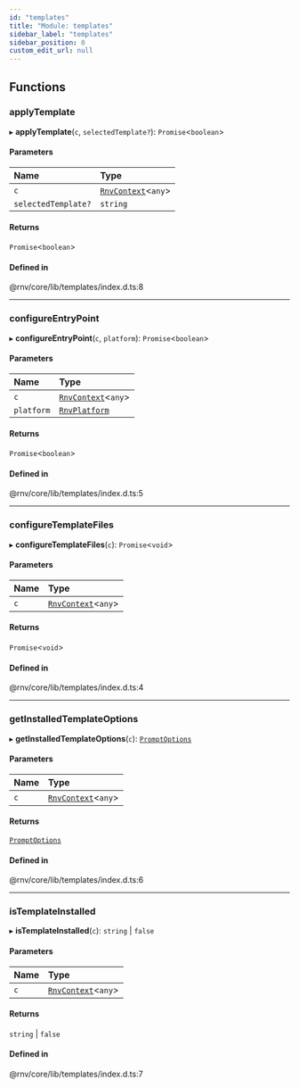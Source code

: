 ```yaml
---
id: "templates"
title: "Module: templates"
sidebar_label: "templates"
sidebar_position: 0
custom_edit_url: null
---
```


## Functions

### applyTemplate

▸ **applyTemplate**(`c`, `selectedTemplate?`): `Promise`\<`boolean`\>

#### Parameters

| Name | Type |
| :------ | :------ |
| `c` | [`RnvContext`](../interfaces/context_types.RnvContext.md)\<`any`\> |
| `selectedTemplate?` | `string` |

#### Returns

`Promise`\<`boolean`\>

#### Defined in

@rnv/core/lib/templates/index.d.ts:8

___

### configureEntryPoint

▸ **configureEntryPoint**(`c`, `platform`): `Promise`\<`boolean`\>

#### Parameters

| Name | Type |
| :------ | :------ |
| `c` | [`RnvContext`](../interfaces/context_types.RnvContext.md)\<`any`\> |
| `platform` | [`RnvPlatform`](types.md#rnvplatform) |

#### Returns

`Promise`\<`boolean`\>

#### Defined in

@rnv/core/lib/templates/index.d.ts:5

___

### configureTemplateFiles

▸ **configureTemplateFiles**(`c`): `Promise`\<`void`\>

#### Parameters

| Name | Type |
| :------ | :------ |
| `c` | [`RnvContext`](../interfaces/context_types.RnvContext.md)\<`any`\> |

#### Returns

`Promise`\<`void`\>

#### Defined in

@rnv/core/lib/templates/index.d.ts:4

___

### getInstalledTemplateOptions

▸ **getInstalledTemplateOptions**(`c`): [`PromptOptions`](api_types.md#promptoptions)

#### Parameters

| Name | Type |
| :------ | :------ |
| `c` | [`RnvContext`](../interfaces/context_types.RnvContext.md)\<`any`\> |

#### Returns

[`PromptOptions`](api_types.md#promptoptions)

#### Defined in

@rnv/core/lib/templates/index.d.ts:6

___

### isTemplateInstalled

▸ **isTemplateInstalled**(`c`): `string` \| ``false``

#### Parameters

| Name | Type |
| :------ | :------ |
| `c` | [`RnvContext`](../interfaces/context_types.RnvContext.md)\<`any`\> |

#### Returns

`string` \| ``false``

#### Defined in

@rnv/core/lib/templates/index.d.ts:7
